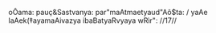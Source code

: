 oÔama: pauç&Sastvanya: par"maAtmaetyaud"Aô$ta: /
yaAe laAek(‡ayamaAivazya ibaBatyaRvyaya wRìr": //17//